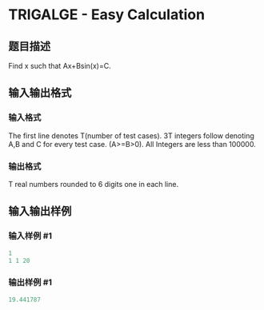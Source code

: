 # TRIGALGE - Easy Calculation

## 题目描述

Find x such that Ax+Bsin(x)=C.

## 输入输出格式

### 输入格式

The first line denotes T(number of test cases). 3T integers follow denoting A,B and C for every test case. (A>=B>0). All Integers are less than 100000.

### 输出格式

T real numbers rounded to 6 digits one in each line.

## 输入输出样例

### 输入样例 #1

```cpp
1
1 1 20
```


### 输出样例 #1

```cpp
19.441787
```


